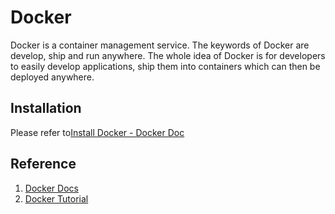 # Docker
Docker is a container management service. The keywords of Docker are develop, ship and run anywhere. The whole idea of Docker is for developers to easily develop applications, ship them into containers which can then be deployed anywhere.  

## Installation
Please refer to[Install Docker - Docker Doc](https://docs.docker.com/engine/installation/#desktop)


## Reference
1. [Docker Docs](https://docs.docker.com/)
2. [Docker Tutorial](https://www.tutorialspoint.com/docker/)
